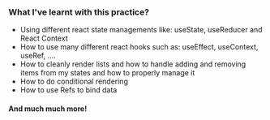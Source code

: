 <h3>
  What I've learnt with this practice?
</h3>
<ul>
  <li>
    Using different react state managements like: useState, useReducer and React Context
  </li>
  <li>
    How to use many different react hooks such as: useEffect, useContext, useRef, ....
  </li>
  <li>
    How to cleanly render lists and how to handle adding and removing items from my states and how to properly manage it
  </li>
  <li>
    How to do conditional rendering 
  </li>
  <li>
    How to use Refs to bind data
  </li>
</ul>
<h4>
  And much much more!
</h4>
